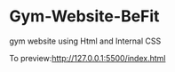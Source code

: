 # Gym-Website-BeFit
gym website using Html and Internal CSS

To preview:http://127.0.0.1:5500/index.html
